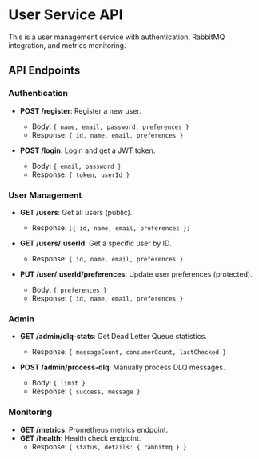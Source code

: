 # User Service API

This is a user management service with authentication, RabbitMQ integration, and metrics monitoring.

## API Endpoints

### Authentication

- **POST /register**: Register a new user.

  - Body: `{ name, email, password, preferences }`
  - Response: `{ id, name, email, preferences }`

- **POST /login**: Login and get a JWT token.
  - Body: `{ email, password }`
  - Response: `{ token, userId }`

### User Management

- **GET /users**: Get all users (public).

  - Response: `[{ id, name, email, preferences }]`

- **GET /users/:userId**: Get a specific user by ID.

  - Response: `{ id, name, email, preferences }`

- **PUT /user/:userId/preferences**: Update user preferences (protected).
  - Body: `{ preferences }`
  - Response: `{ id, name, email, preferences }`

### Admin

- **GET /admin/dlq-stats**: Get Dead Letter Queue statistics.

  - Response: `{ messageCount, consumerCount, lastChecked }`

- **POST /admin/process-dlq**: Manually process DLQ messages.
  - Body: `{ limit }`
  - Response: `{ success, message }`

### Monitoring

- **GET /metrics**: Prometheus metrics endpoint.
- **GET /health**: Health check endpoint.
  - Response: `{ status, details: { rabbitmq } }`
